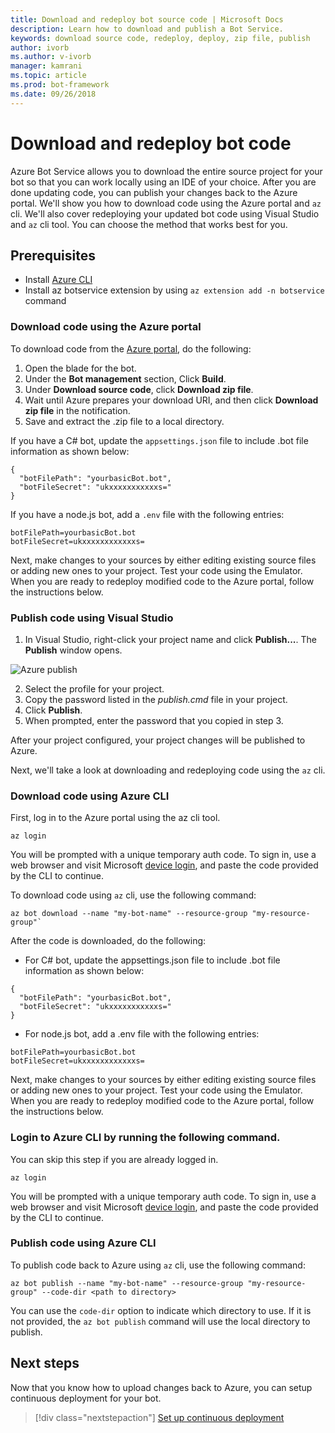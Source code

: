 ```yaml
---
title: Download and redeploy bot source code | Microsoft Docs
description: Learn how to download and publish a Bot Service.
keywords: download source code, redeploy, deploy, zip file, publish
author: ivorb
ms.author: v-ivorb
manager: kamrani
ms.topic: article
ms.prod: bot-framework
ms.date: 09/26/2018
---
```

# Download and redeploy bot code
Azure Bot Service allows you to download the entire source project for your bot so that you can work locally using an IDE of your choice. After you are done updating code, you can publish your changes back to the Azure portal. We'll show you how to download code using the Azure portal and `az` cli. We'll also cover redeploying your updated bot code using Visual Studio and `az` cli tool. You can choose the method that works best for you.

## Prerequisites
- Install [Azure CLI](https://docs.microsoft.com/en-us/cli/azure/?view=azure-cli-latest)
- Install az botservice extension by using `az extension add -n botservice` command

### Download code using the Azure portal
To download code from the [Azure portal](https://portal.azure.com), do the following:
1. Open the blade for the bot.
1. Under the **Bot management** section, Click **Build**.
1. Under **Download source code**, click **Download zip file**.
1. Wait until Azure prepares your download URI, and then click **Download zip file** in the notification.
1. Save and extract the .zip file to a local directory.

If you have a C# bot, update the `appsettings.json` file to include .bot file information as shown below:

```
{
  "botFilePath": "yourbasicBot.bot",
  "botFileSecret": "ukxxxxxxxxxxxs="
}
```
If you have a node.js bot, add a `.env` file with the following entries:
```
botFilePath=yourbasicBot.bot
botFileSecret=ukxxxxxxxxxxxxs=
```

Next, make changes to your sources by either editing existing source files or adding new ones to your project. Test your code using the Emulator. When you are ready to redeploy modified code to the Azure portal, follow the instructions below.

### Publish code using Visual Studio
1. In Visual Studio, right-click your project name and click **Publish...**. The **Publish** window opens.

![Azure publish](~/media/azure-bot-build/azure-csharp-publish.png)

2. Select the profile for your project.
3. Copy the password listed in the _publish.cmd_ file in your project.
4. Click **Publish**.
5. When prompted, enter the password that you copied in step 3.   

After your project configured, your project changes will be published to Azure. 

Next, we'll take a look at downloading and redeploying code using the `az` cli.

### Download code using Azure CLI
First, log in to the Azure portal using the az cli tool.

```azcli
az login
```

You will be prompted with a unique temporary auth code. To sign in, use a web browser and visit Microsoft [device login](https://microsoft.com/devicelogin), and paste the code provided by the CLI to continue.

To download code using `az` cli, use the following command:
```azcli
az bot download --name "my-bot-name" --resource-group "my-resource-group"`
```
After the code is downloaded, do the following:
- For C# bot, update the appsettings.json file to include .bot file information as shown below:

```
{
  "botFilePath": "yourbasicBot.bot",
  "botFileSecret": "ukxxxxxxxxxxxs="
}
```

- For node.js bot, add a .env file with the following entries:
```
botFilePath=yourbasicBot.bot
botFileSecret=ukxxxxxxxxxxxxs=
```

Next, make changes to your sources by either editing existing source files or adding new ones to your project. Test your code using the Emulator. When you are ready to redeploy modified code to the Azure portal, follow the instructions below.

### Login to Azure CLI by running the following command.
You can skip this step if you are already logged in.

```azcli
az login
```
You will be prompted with a unique temporary auth code. To sign in, use a web browser and visit Microsoft [device login](https://microsoft.com/devicelogin), and paste the code provided by the CLI to continue.

### Publish code using Azure CLI
To publish code back to Azure using `az` cli, use the following command:
```azcli
az bot publish --name "my-bot-name" --resource-group "my-resource-group" --code-dir <path to directory> 
```

You can use the `code-dir` option to indicate which directory to use. If it is not provided, the `az bot publish` command will use the local directory to publish.

## Next steps
Now that you know how to upload changes back to Azure, you can setup continuous deployment for your bot.

> [!div class="nextstepaction"]
> [Set up continuous deployment](bot-service-build-continuous-deployment.md)
